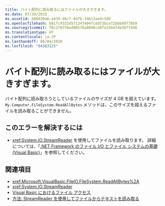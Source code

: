 ```yaml
---
title: バイト配列に読み取るにはファイルが大きすぎます。
ms.date: 07/20/2015
ms.assetid: 686630a6-a439-46c7-8d7b-34613ae4c5d8
ms.openlocfilehash: b81fc9332d5f1347404fcdd73bce72b6b09778b9
ms.sourcegitcommit: f8c270376ed905f6a8896ce0fe25b4f4b38ff498
ms.translationtype: HT
ms.contentlocale: ja-JP
ms.lasthandoff: 06/04/2020
ms.locfileid: "84363125"
---
```

# <a name="file-is-too-large-to-read-into-a-byte-array"></a>バイト配列に読み取るにはファイルが大きすぎます。
バイト配列に読み取ろうとしているファイルのサイズが 4 GB を超えています。 `My.Computer.FileSystem.ReadAllBytes` メソッドは、このサイズを超えるファイルを読み取ることができません。  
  
## <a name="to-correct-this-error"></a>このエラーを解決するには  
  
- <xref:System.IO.StreamReader> を使用してファイルを読み取ります。 詳細については、「[.NET Framework のファイル I/O とファイル システムの基礎 (Visual Basic)](../../developing-apps/programming/drives-directories-files/basics-of-net-framework-file-io-and-the-file-system.md)」を参照してください。  
  
## <a name="see-also"></a>関連項目

- <xref:Microsoft.VisualBasic.FileIO.FileSystem.ReadAllBytes%2A>
- <xref:System.IO.StreamReader>
- [Visual Basic におけるファイル アクセス](../../developing-apps/programming/drives-directories-files/file-access.md)
- [方法: StreamReader を使用してファイルからテキストを読み取る](../../developing-apps/programming/drives-directories-files/how-to-read-text-from-files-with-a-streamreader.md)
